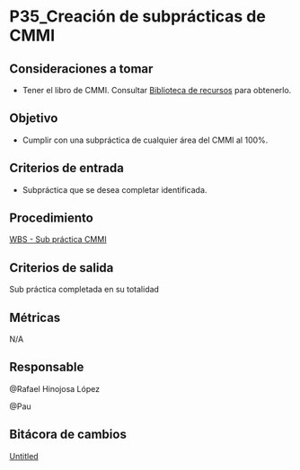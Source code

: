 # P35_Creación de subprácticas de CMMI

## **Consideraciones a tomar**

- Tener el libro de CMMI. Consultar [Biblioteca de recursos](../../Mejora%20continua%20180f52fe2fc3469896180891cb8545fb/Biblioteca%20de%20recursos%20d96c2fa60cae4c4885b4773676c24863.md) para obtenerlo.

## **Objetivo**

- Cumplir con una subpráctica de cualquier área del CMMI al 100%.

## **Criterios de entrada**

- Subpráctica que se desea completar identificada.

## **Procedimiento**

[WBS - Sub práctica CMMI](P35_Creacio%CC%81n%20de%20subpra%CC%81cticas%20de%20CMMI%2005ab45b7eb16405ca6c67ad4b5d7a19f/WBS%20-%20Sub%20pra%CC%81ctica%20CMMI%20244b6f2f66ed40a19dd232e84127c457.csv)

## **Criterios de salida**

Sub práctica completada en su totalidad

## **Métricas**

N/A

## **Responsable**

@Rafael Hinojosa López 

@Pau 

## Bitácora de cambios

[Untitled](P35_Creacio%CC%81n%20de%20subpra%CC%81cticas%20de%20CMMI%2005ab45b7eb16405ca6c67ad4b5d7a19f/Untitled%20Database%208383657b01e1434c8c38a771f912f640.csv)